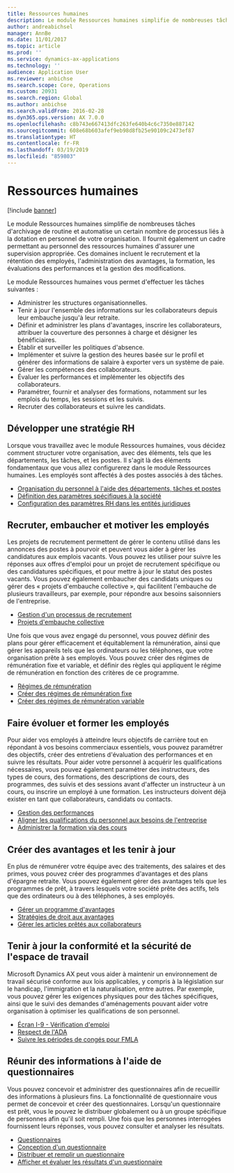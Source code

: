 ```yaml
---
title: Ressources humaines
description: Le module Ressources humaines simplifie de nombreuses tâches d'archivage de routine et automatise un certain nombre de processus liés à la dotation en personnel de votre organisation. Il fournit également un cadre permettant au personnel des ressources humaines d'assurer une supervision appropriée. Ces domaines incluent le recrutement et la rétention des employés, l'administration des avantages, la formation, les évaluations des performances et la gestion des modifications.
author: andreabichsel
manager: AnnBe
ms.date: 11/01/2017
ms.topic: article
ms.prod: ''
ms.service: dynamics-ax-applications
ms.technology: ''
audience: Application User
ms.reviewer: anbichse
ms.search.scope: Core, Operations
ms.custom: 20931
ms.search.region: Global
ms.author: anbichse
ms.search.validFrom: 2016-02-28
ms.dyn365.ops.version: AX 7.0.0
ms.openlocfilehash: c8b743e667413dfc263fe640b4c6c7350e887142
ms.sourcegitcommit: 608e68b603afef9eb98d8fb25e90109c2473ef87
ms.translationtype: HT
ms.contentlocale: fr-FR
ms.lasthandoff: 03/19/2019
ms.locfileid: "859803"
---
```

# <a name="human-resources"></a>Ressources humaines

[!include [banner](../includes/banner.md)]

Le module Ressources humaines simplifie de nombreuses tâches d'archivage de routine et automatise un certain nombre de processus liés à la dotation en personnel de votre organisation. Il fournit également un cadre permettant au personnel des ressources humaines d'assurer une supervision appropriée. Ces domaines incluent le recrutement et la rétention des employés, l'administration des avantages, la formation, les évaluations des performances et la gestion des modifications.

Le module Ressources humaines vous permet d'effectuer les tâches suivantes :

+ Administrer les structures organisationnelles.
+ Tenir à jour l'ensemble des informations sur les collaborateurs depuis leur embauche jusqu'à leur retraite.
+ Définir et administrer les plans d'avantages, inscrire les collaborateurs, attribuer la couverture des personnes à charge et désigner les bénéficiaires.
+ Établir et surveiller les politiques d'absence.
+ Implémenter et suivre la gestion des heures basée sur le profil et générer des informations de salaire à exporter vers un système de paie.
+ Gérer les compétences des collaborateurs.
+ Évaluer les performances et implémenter les objectifs des collaborateurs.
+ Paramétrer, fournir et analyser des formations, notamment sur les emplois du temps, les sessions et les suivis.
+ Recruter des collaborateurs et suivre les candidats.

## <a name="develop-a-human-resources-strategy"></a>Développer une stratégie RH

Lorsque vous travaillez avec le module Ressources humaines, vous décidez comment structurer votre organisation, avec des éléments, tels que les départements, les tâches, et les postes. Il s'agit là des éléments fondamentaux que vous allez configurerez dans le module Ressources humaines. Les employés sont affectés à des postes associés à des tâches.

- [Organisation du personnel à l'aide des départements, tâches et postes](../../talent/departments-jobs-positions.md)
- [Définition des paramètres spécifiques à la société](../../talent/set-up-company-specific-hr-parameters.md)
- [Configuration des paramètres RH dans les entités juridiques](../../talent/set-up-hr-parameters-across-legal-entities.md)

## <a name="recruit-hire-and-motivate-employees"></a>Recruter, embaucher et motiver les employés

Les projets de recrutement permettent de gérer le contenu utilisé dans les annonces des postes à pourvoir et peuvent vous aider à gérer les candidatures aux emplois vacants. Vous pouvez les utiliser pour suivre les réponses aux offres d'emploi pour un projet de recrutement spécifique ou des candidatures spécifiques, et pour mettre à jour le statut des postes vacants. Vous pouvez également embaucher des candidats uniques ou gérer des « projets d'embauche collective », qui facilitent l'embauche de plusieurs travailleurs, par exemple, pour répondre aux besoins saisonniers de l'entreprise.

- [Gestion d'un processus de recrutement](manage-recruiting-process.md)
- [Projets d'embauche collective](mass-hire-projects.md) 

Une fois que vous avez engagé du personnel, vous pouvez définir des plans pour gérer efficacement et équitablement la rémunération, ainsi que gérer les appareils tels que les ordinateurs ou les téléphones, que votre organisation prête à ses employés. Vous pouvez créer des régimes de rémunération fixe et variable, et définir des règles qui appliquent le régime de rémunération en fonction des critères de ce programme.

- [Régimes de rémunération](../../talent/compensation-plans.md)
- [Créer des régimes de rémunération fixe](../../talent/create-fixed-compensation-plans.md)
- [Créer des régimes de rémunération variable](../../talent/create-variable-compensation-plans.md)

## <a name="develop-and-train-employees"></a>Faire évoluer et former les employés

Pour aider vos employés à atteindre leurs objectifs de carrière tout en répondant à vos besoins commerciaux essentiels, vous pouvez paramétrer des objectifs, créer des entretiens d'évaluation des performances et en suivre les résultats. Pour aider votre personnel à acquérir les qualifications nécessaires, vous pouvez également paramétrer des instructeurs, des types de cours, des formations, des descriptions de cours, des programmes, des suivis et des sessions avant d'affecter un instructeur à un cours, ou inscrire un employé à une formation. Les instructeurs doivent déjà exister en tant que collaborateurs, candidats ou contacts.

- [Gestion des performances](../../talent/performance-management-overview.md)
- [Aligner les qualifications du personnel aux besoins de l'entreprise](../../talent/skills.md)
- [Administrer la formation via des cours](../../talent/courses.md)

## <a name="create-and-maintain-benefits"></a>Créer des avantages et les tenir à jour

En plus de rémunérer votre équipe avec des traitements, des salaires et des primes, vous pouvez créer des programmes d'avantages et des plans d'épargne retraite. Vous pouvez également gérer des avantages tels que les programmes de prêt, à travers lesquels votre société prête des actifs, tels que des ordinateurs ou à des téléphones, à ses employés.

- [Gérer un programme d'avantages](../../talent/manage-benefit-program.md)
- [Stratégies de droit aux avantages](../../talent/benefit-eligibility-policies.md)
- [Gérer les articles prêtés aux collaborateurs](../../talent/loan-items.md)

## <a name="maintain-workplace-safety-and-compliance"></a>Tenir à jour la conformité et la sécurité de l'espace de travail

Microsoft Dynamics AX peut vous aider à maintenir un environnement de travail sécurisé conforme aux lois applicables, y compris à la législation sur le handicap, l'immigration et la naturalisation, entre autres. Par exemple, vous pouvez gérer les exigences physiques pour des tâches spécifiques, ainsi que le suivi des demandes d'aménagements pouvant aider votre organisation à optimiser les qualifications de son personnel.

- [Écran I-9 - Vérification d'emploi](localizations/noam-usa-form-i-9-verification.md)
- [Respect de l'ADA](localizations/noam-usa-comply-ada.md)
- [Suivre les périodes de congés pour FMLA](localizations/noam-usa-track-time-for-fmla.md)

## <a name="gather-information-using-questionnaires"></a>Réunir des informations à l'aide de questionnaires

Vous pouvez concevoir et administrer des questionnaires afin de recueillir des informations à plusieurs fins. La fonctionnalité de questionnaire vous permet de concevoir et créer des questionnaires. Lorsqu'un questionnaire est prêt, vous le pouvez le distribuer globalement ou à un groupe spécifique de personnes afin qu'il soit rempli. Une fois que les personnes interrogées fournissent leurs réponses, vous pouvez consulter et analyser les résultats.

- [Questionnaires](../../talent/questionnaires.md)
- [Conception d'un questionnaire](../../talent/design-questionnaires.md)
- [Distribuer et remplir un questionnaire](../../talent/distribute-questionnaires.md)
- [Afficher et évaluer les résultats d'un questionnaire](../../talent/evaluate-questionnaire-results.md)
